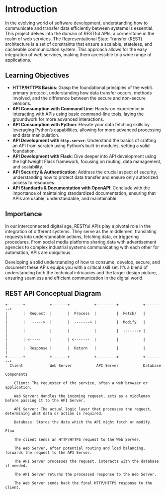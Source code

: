 # Introduction

In the evolving world of software development, understanding how to communicate and transfer data efficiently between systems is essential. This project delves into the domain of RESTful APIs, a cornerstone in the realm of web services. The Representational State Transfer (REST) architecture is a set of constraints that ensure a scalable, stateless, and cacheable communication system. This approach allows for the easy integration of web services, making them accessible to a wide range of applications.

## Learning Objectives

- **HTTP/HTTPS Basics**: Grasp the foundational principles of the web’s primary protocol, understanding how data transfer occurs, methods involved, and the difference between the secure and non-secure versions.
- **API Consumption with Command Line**: Hands-on experience in interacting with APIs using basic command-line tools, laying the groundwork for more advanced interactions.
- **API Consumption with Python**: Elevate your data fetching skills by leveraging Python’s capabilities, allowing for more advanced processing and data manipulation.
- **API Development with `http.server`**: Understand the basics of crafting an API from scratch using Python’s built-in modules, setting a solid foundation.
- **API Development with Flask**: Dive deeper into API development using the lightweight Flask framework, focusing on routing, data management, and scalability.
- **API Security & Authentication**: Address the crucial aspect of security, understanding how to protect data transfer and ensure only authorized access to resources.
- **API Standards & Documentation with OpenAPI**: Conclude with the importance of maintaining standardized documentation, ensuring that APIs are usable, understandable, and maintainable.

## Importance

In our interconnected digital age, RESTful APIs play a pivotal role in the integration of different systems. They serve as the middlemen, translating requests into understandable actions, fetching data, or triggering procedures. From social media platforms sharing data with advertisement agencies to complex industrial systems communicating with each other for automation, APIs are ubiquitous.

Developing a solid understanding of how to consume, develop, secure, and document these APIs equips you with a critical skill set. It’s a blend of understanding both the technical intricacies and the larger design picture, ensuring seamless and efficient communication in the digital world.

## REST API Conceptual Diagram

```text
+-------+           +-------+           +---------+           +---------+
|       |  Request  |       |  Process  |         |  Fetch/   |         |
|       |   ----->  |       |  -------> |         |  Modify   |         |
|       |           |       |           |         |  -------> |         |
|       | <-----    |       | <-------  |         |           |         |
|       |  Response |       |  Return   |         |           |         |
+-------+           +-------+           +---------+           +---------+
  Client            Web Server           API Server           Database

Components

    Client: The requester of the service, often a web browser or application.

    Web Server: Handles the incoming request, acts as a middleman before passing it to the API Server.

    API Server: The actual logic layer that processes the request, determining what data or action is required.

    Database: Stores the data which the API might fetch or modify.

Flow

    The client sends an HTTP/HTTPS request to the Web Server.

    The Web Server, after potential routing and load balancing, forwards the request to the API Server.

    The API Server processes the request, interacts with the database if needed.

    The API Server returns the processed response to the Web Server.

    The Web Server sends back the final HTTP/HTTPS response to the client.

